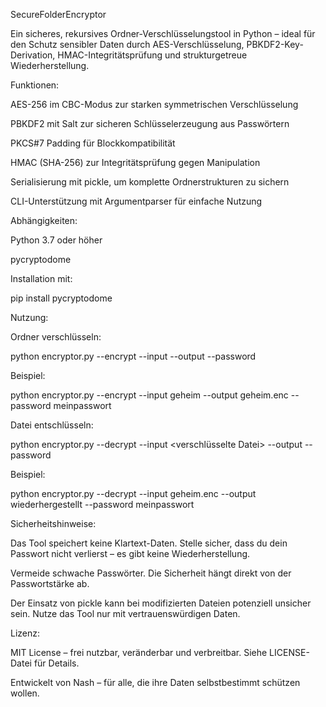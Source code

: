 SecureFolderEncryptor

Ein sicheres, rekursives Ordner-Verschlüsselungstool in Python – ideal für den Schutz sensibler Daten durch AES-Verschlüsselung, PBKDF2-Key-Derivation, HMAC-Integritätsprüfung und strukturgetreue Wiederherstellung.

Funktionen:

AES-256 im CBC-Modus zur starken symmetrischen Verschlüsselung

PBKDF2 mit Salt zur sicheren Schlüsselerzeugung aus Passwörtern

PKCS#7 Padding für Blockkompatibilität

HMAC (SHA-256) zur Integritätsprüfung gegen Manipulation

Serialisierung mit pickle, um komplette Ordnerstrukturen zu sichern

CLI-Unterstützung mit Argumentparser für einfache Nutzung

Abhängigkeiten:

Python 3.7 oder höher

pycryptodome

Installation mit:

pip install pycryptodome

Nutzung:

Ordner verschlüsseln:

python encryptor.py --encrypt --input <Ordnerpfad> --output <Zieldatei> --password <Passwort>

Beispiel:

python encryptor.py --encrypt --input geheim --output geheim.enc --password meinpasswort

Datei entschlüsseln:

python encryptor.py --decrypt --input <verschlüsselte Datei> --output <Zielordner> --password <Passwort>

Beispiel:

python encryptor.py --decrypt --input geheim.enc --output wiederhergestellt --password meinpasswort

Sicherheitshinweise:

Das Tool speichert keine Klartext-Daten. Stelle sicher, dass du dein Passwort nicht verlierst – es gibt keine Wiederherstellung.

Vermeide schwache Passwörter. Die Sicherheit hängt direkt von der Passwortstärke ab.

Der Einsatz von pickle kann bei modifizierten Dateien potenziell unsicher sein. Nutze das Tool nur mit vertrauenswürdigen Daten.

Lizenz:

MIT License – frei nutzbar, veränderbar und verbreitbar. Siehe LICENSE-Datei für Details.

Entwickelt von Nash – für alle, die ihre Daten selbstbestimmt schützen wollen.

